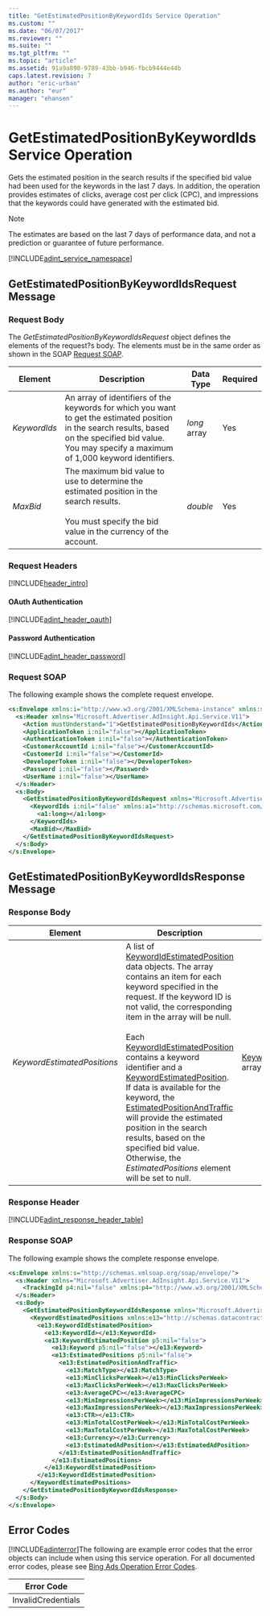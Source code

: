 ```yaml
---
title: "GetEstimatedPositionByKeywordIds Service Operation"
ms.custom: ""
ms.date: "06/07/2017"
ms.reviewer: ""
ms.suite: ""
ms.tgt_pltfrm: ""
ms.topic: "article"
ms.assetid: 91a9a890-9789-43bb-b946-fbcb9444e44b
caps.latest.revision: 7
author: "eric-urban"
ms.author: "eur"
manager: "ehansen"
---
```

# GetEstimatedPositionByKeywordIds Service Operation
Gets the estimated position in the search results if the specified bid value had been used for the keywords in the last 7 days. In addition, the operation provides estimates of clicks, average cost per click (CPC), and impressions that the keywords could have generated with the estimated bid.

> [!NOTE]
> The estimates are based on the last 7 days of performance data, and not a prediction or guarantee of future performance.

[!INCLUDE[adint_service_namespace](../adinsight-api/includes/adint-service-namespace.md)]

## <a name="request"></a>GetEstimatedPositionByKeywordIdsRequest Message

### Request Body
The *GetEstimatedPositionByKeywordIdsRequest* object defines the elements of the request?s body. The elements must be in the same order as shown in the SOAP [Request SOAP](#request_soap).

|Element|Description|Data Type|Required|
|-----------|---------------|-------------|------------|
|*KeywordIds*|An array of identifiers of the keywords for which you want to get the estimated position in the search results, based on the specified bid value. You may specify a maximum of 1,000 keyword identifiers.|*long* array|Yes|
|*MaxBid*|The maximum bid value to use to determine the estimated position in the search results.<br /><br />You must specify the bid value in the currency of the account.|*double*|Yes|

### Request Headers
[!INCLUDE[header_intro](../adinsight-api/includes/header-intro.md)]
#### OAuth Authentication
[!INCLUDE[adint_header_oauth](../adinsight-api/includes/adint-header-oauth.md)]
#### Password Authentication
[!INCLUDE[adint_header_password](../adinsight-api/includes/adint-header-password.md)]
### <a name="request_soap"></a>Request SOAP
The following example shows the complete request envelope.

```xml
<s:Envelope xmlns:i="http://www.w3.org/2001/XMLSchema-instance" xmlns:s="http://schemas.xmlsoap.org/soap/envelope/">
  <s:Header xmlns="Microsoft.Advertiser.AdInsight.Api.Service.V11">
    <Action mustUnderstand="1">GetEstimatedPositionByKeywordIds</Action>
    <ApplicationToken i:nil="false"></ApplicationToken>
    <AuthenticationToken i:nil="false"></AuthenticationToken>
    <CustomerAccountId i:nil="false"></CustomerAccountId>
    <CustomerId i:nil="false"></CustomerId>
    <DeveloperToken i:nil="false"></DeveloperToken>
    <Password i:nil="false"></Password>
    <UserName i:nil="false"></UserName>
  </s:Header>
  <s:Body>
    <GetEstimatedPositionByKeywordIdsRequest xmlns="Microsoft.Advertiser.AdInsight.Api.Service.V11">
      <KeywordIds i:nil="false" xmlns:a1="http://schemas.microsoft.com/2003/10/Serialization/Arrays">
        <a1:long></a1:long>
      </KeywordIds>
      <MaxBid></MaxBid>
    </GetEstimatedPositionByKeywordIdsRequest>
  </s:Body>
</s:Envelope>
```

## <a name="response"></a>GetEstimatedPositionByKeywordIdsResponse Message

### <a name="Body_Elements"></a>Response Body

|Element|Description|Data Type|
|-----------|---------------|-------------|
|*KeywordEstimatedPositions*|A list of [KeywordIdEstimatedPosition](../adinsight-api/keywordidestimatedposition-data-object.md) data objects. The array contains an item for each keyword specified in the request. If the keyword ID is not valid, the corresponding item in the array will be null.<br /><br />Each [KeywordIdEstimatedPosition](../adinsight-api/keywordidestimatedposition-data-object.md) contains a keyword identifier and a  [KeywordEstimatedPosition](../adinsight-api/keywordestimatedposition-data-object.md). If data is available for the keyword, the [EstimatedPositionAndTraffic](../adinsight-api/estimatedpositionandtraffic-data-object.md) will provide the estimated position in the search results, based on the specified bid value. Otherwise, the *EstimatedPositions* element will be set to null.|[KeywordIdEstimatedPosition](../adinsight-api/keywordidestimatedposition-data-object.md) array|

### <a name="Header_Elements"></a>Response Header
[!INCLUDE[adint_response_header_table](../adinsight-api/includes/adint-response-header-table.md)]
### Response SOAP
The following example shows the complete response envelope.

```xml
<s:Envelope xmlns:s="http://schemas.xmlsoap.org/soap/envelope/">
  <s:Header xmlns="Microsoft.Advertiser.AdInsight.Api.Service.V11">
    <TrackingId p4:nil="false" xmlns:p4="http://www.w3.org/2001/XMLSchema-instance"></TrackingId>
  </s:Header>
  <s:Body>
    <GetEstimatedPositionByKeywordIdsResponse xmlns="Microsoft.Advertiser.AdInsight.Api.Service.V11">
      <KeywordEstimatedPositions xmlns:e13="http://schemas.datacontract.org/2004/07/Microsoft.BingAds.Advertiser.AdInsight.Api.DataContract.V11.Entity" p5:nil="false" xmlns:p5="http://www.w3.org/2001/XMLSchema-instance">
        <e13:KeywordIdEstimatedPosition>
          <e13:KeywordId></e13:KeywordId>
          <e13:KeywordEstimatedPosition p5:nil="false">
            <e13:Keyword p5:nil="false"></e13:Keyword>
            <e13:EstimatedPositions p5:nil="false">
              <e13:EstimatedPositionAndTraffic>
                <e13:MatchType></e13:MatchType>
                <e13:MinClicksPerWeek></e13:MinClicksPerWeek>
                <e13:MaxClicksPerWeek></e13:MaxClicksPerWeek>
                <e13:AverageCPC></e13:AverageCPC>
                <e13:MinImpressionsPerWeek></e13:MinImpressionsPerWeek>
                <e13:MaxImpressionsPerWeek></e13:MaxImpressionsPerWeek>
                <e13:CTR></e13:CTR>
                <e13:MinTotalCostPerWeek></e13:MinTotalCostPerWeek>
                <e13:MaxTotalCostPerWeek></e13:MaxTotalCostPerWeek>
                <e13:Currency></e13:Currency>
                <e13:EstimatedAdPosition></e13:EstimatedAdPosition>
              </e13:EstimatedPositionAndTraffic>
            </e13:EstimatedPositions>
          </e13:KeywordEstimatedPosition>
        </e13:KeywordIdEstimatedPosition>
      </KeywordEstimatedPositions>
    </GetEstimatedPositionByKeywordIdsResponse>
  </s:Body>
</s:Envelope>
```

## <a name="errors"></a>Error Codes
[!INCLUDE[adinterror](../adinsight-api/includes/adinterror.md)]The following are example  error codes that the error objects can include when using this service operation. For all documented error codes, please see [Bing Ads Operation Error Codes](http://go.microsoft.com/fwlink/?LinkId=511884).

|Error Code|
|--------------|
|InvalidCredentials|
